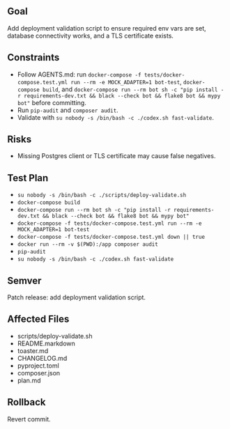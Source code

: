 ## Goal
Add deployment validation script to ensure required env vars are set, database connectivity works, and a TLS certificate exists.

## Constraints
- Follow AGENTS.md: run `docker-compose -f tests/docker-compose.test.yml run --rm -e MOCK_ADAPTER=1 bot-test`, `docker-compose build`, and `docker-compose run --rm bot sh -c "pip install -r requirements-dev.txt && black --check bot && flake8 bot && mypy bot"` before committing.
- Run `pip-audit` and `composer audit`.
- Validate with `su nobody -s /bin/bash -c ./codex.sh fast-validate`.

## Risks
- Missing Postgres client or TLS certificate may cause false negatives.

## Test Plan
- `su nobody -s /bin/bash -c ./scripts/deploy-validate.sh`
- `docker-compose build`
- `docker-compose run --rm bot sh -c "pip install -r requirements-dev.txt && black --check bot && flake8 bot && mypy bot"`
- `docker-compose -f tests/docker-compose.test.yml run --rm -e MOCK_ADAPTER=1 bot-test`
- `docker-compose -f tests/docker-compose.test.yml down || true`
- `docker run --rm -v $(PWD):/app composer audit`
- `pip-audit`
- `su nobody -s /bin/bash -c ./codex.sh fast-validate`

## Semver
Patch release: add deployment validation script.

## Affected Files
- scripts/deploy-validate.sh
- README.markdown
- toaster.md
- CHANGELOG.md
- pyproject.toml
- composer.json
- plan.md

## Rollback
Revert commit.
